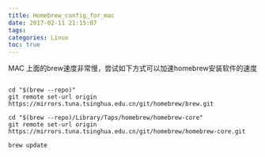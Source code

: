 ```yaml
---
title: Homebrew_config_for_mac
date: 2017-02-11 21:15:07
tags:
categories: Linux
toc: true
---
```




MAC 上面的brew速度非常慢，尝试如下方式可以加速homebrew安装软件的速度

```

cd "$(brew --repo)"
git remote set-url origin https://mirrors.tuna.tsinghua.edu.cn/git/homebrew/brew.git

cd "$(brew --repo)/Library/Taps/homebrew/homebrew-core"
git remote set-url origin https://mirrors.tuna.tsinghua.edu.cn/git/homebrew/homebrew-core.git

brew update


```

